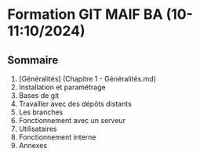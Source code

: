 # Formation GIT MAIF BA (10-11:10/2024)

## Sommaire
1. [Généralités] (Chapitre 1 - Généralités.md)
2. Installation et paramétrage
3. Bases de git
4. Travailler avec des dépôts distants
5. Les branches
6. Fonctionnement avec un serveur
7. Utilisataires
8. Fonctionnement interne
9. Annexes
